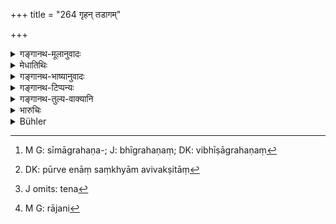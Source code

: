 +++
title = "264 गृहन् तडागम्"

+++

<details><summary>गङ्गानथ-मूलानुवादः</summary>

If a person, by intimidation, appropriates a house, a tank, a garden, or a field, he shall be fined five hundred; but only two hundred, if he does it in ignorance.—(264)
</details>

<details><summary>मेधातिथिः</summary>

क्षेत्रादिप्रसङ्गाद् इदम् उच्यते । **भीषा**ग्रहणं[^१७९] निमित्तोपलक्षणार्थम् । अस्यैवैतन् निश्चितम् इत्य् एवं जानतो हरतः पञ्चशतो दण्डः । मध्यमसाहसे प्रकृते पञ्चशतग्रहणं निमित्तभेदे न्यूनाधिकदण्डार्थम् । पूर्वत्र वा संख्यानम् अविवक्षितं[^१८०] मन्यन्ते । तेन[^१८१] "व्यवहारं लेखयामि," "राज्ञा[^१८२] दण्डयामि," "चौरैर् दोषयामि" इति भयप्रदर्शनेन हरति । तस्यां दण्डो निमित्तान्तरानुकल्पः ॥ ८.२६४ ॥


[^१८२]:
     M G: rājani


[^१८१]:
     J omits: tena


[^१८०]:
     DK: pūrve enāṃ saṃkhyām avivakṣitāṃ 


[^१७९]:
     M G: sīmāgrahaṇa-; J: bhīgrahaṇaṃ; DK: vibhīṣāgrahaṇaṃ
</details>

<details><summary>गङ्गानथ-भाष्यानुवादः</summary>

In the course of dealing with fields, etc., this additional law is here added.

‘*Intimidation*’—has been mentioned only as an example, of the methods of misappropriation employed; the meaning is that—‘if a man knowing the field to belong to another person, takes possession of it, he shall he fined five hundred.’

‘Middle amercement’ (which is 500) having been already mentioned in the preceding verse, its reiteration here is meant to indicate that the amount shall vary according to the methods of misappropriation. Or it may be, as some people hold, that in the preceding verse, no significance is meant to be attached to the exact number.

The man appropriates another’s property by such intimidations as—‘I shall file a suit and have him punished by the king,’ or ‘I shall have him robbed by thieves,’ and so forth; and in this case the fine shall he five hundred, while in other oases, it is to be some other form of it.—(264)
</details>

<details><summary>गङ्गानथ-टिप्पन्यः</summary>

This verse is quoted in *Mitākṣarā* (2.155), according to which
*ajñānāt* is meant to cover those cases where a man takes possession of
another’s garden &c. under the impression that they really belong to
himself; in which case the fine is to be only two hundred. *Bālambhaṭṭī*
has the following notes:—‘*Bhīṣayā*,’ threatening with dangers from some
other source; this includes *greed* also.

It is quoted in *Aparārka* (p. 766);—in *Vivādaratnākara* (p. 222),
which explains ‘*bhīṣayā*,’ as ‘by arousing fear in him,’—‘*ajñānāt*’ as
‘through mistake’;—in *Vyavahāramayūkha* (p. 98);—in *Vivādacintāmaṇi*
(Calcutta, p. 64), which explains that ‘if one robs the house after
having threatened the owner, the fine is only 500 *paṇas*;’—and in
*Vīramitrodaya*, (Vyavahāra, 143b).
</details>

<details><summary>गङ्गानथ-तुल्य-वाक्यानि</summary>

**(verses 8.253-264)**

See Comparative notes for [Verse
8.253].
</details>

<details><summary>भारुचिः</summary>

ज्ञानाज्ञानहरणे ऽयं दण्डः ॥ ८.२६३ ॥
</details>

<details><summary>Bühler</summary>

264	He who by intimidation possesses himself of a house, a tank, a garden, or a field, shall be fined five hundred (panas); (if he trespassed) through ignorance, the fine (shall be) two hundred (panas).
</details>
